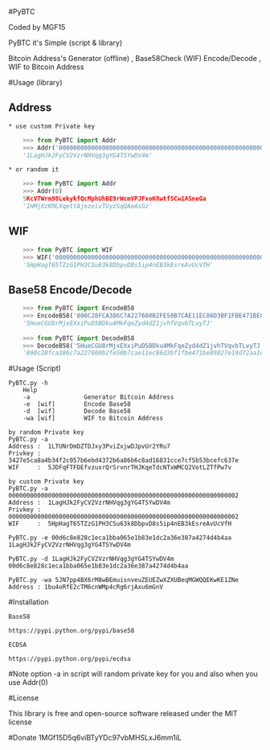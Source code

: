 #PyBTC

Coded by MGF15

PyBTC it's Simple (script & library) 

Bitcoin Address's Generator (offline) , Base58Check (WIF) Encode/Decode , WIF to Bitcoin Address


#Usage (library)


Address 
-------

	* use custom Private key
```Python
	>>> from PyBTC import Addr
	>>> Addr('0000000000000000000000000000000000000000000000000000000000000002')
	'1LagHJk2FyCV2VzrNHVqg3gYG4TSYwDV4m'
```
	* or random it 
```Python
	>>> from PyBTC import Addr
	>>> Addr(0)
	5KcV7Wrm98LekykfQcMphUhBE9rWcmYPJFxoK8wtfSCw1ASneGa
	'1HMjXzKMLXqettAjezeivTUyzSqQAeAsGz'
```
WIF 
------
```Python
	>>> from PyBTC import WIF
	>>> WIF('0000000000000000000000000000000000000000000000000000000000000002')
	'5HpHagT65TZzG1PH3CSu63k8DbpvD8s5ip4nEB3kEsreAvUcVfH'
```
Base58 Encode/Decode
------
```Python
	>>> from PyBTC import EncodeB58
	>>> EncodeB58('800C28FCA386C7A227600B2FE50B7CAE11EC86D3BF1FBE471BE89827E19D72AA1D507A5B8D')
	'5HueCGU8rMjxEXxiPuD5BDku4MkFqeZyd4dZ1jvhTVqvbTLvyTJ'
	
	>>> from PyBTC import DecodeB58
	>>> DecodeB58('5HueCGU8rMjxEXxiPuD5BDku4MkFqeZyd4dZ1jvhTVqvbTLvyTJ')
	'800c28fca386c7a227600b2fe50b7cae11ec86d3bf1fbe471be89827e19d72aa1d507a5b8d'
```	
#Usage (Script)

	
	PyBTC.py -h
		Help 
		-a               Generator Bitcoin Address
		-e  [wif]        Encode Base58
		-d  [wif]        Decode Base58
		-wa [wif]        WIF to Bitcoin Address

	by random Private key
	PyBTC.py -a 
	Address :  1LTUNrDmDZTDJxy3PviZxjwDJpvUr2YRu7
	Privkey :  3427e5ca8a4b34f2c057b6ebd4372b6a86b6c8ad16831cce7cf5b53bcefc637e
	WIF     :  5JDFqFTFDEfvzuxrQrSrvnrTHJKqeTdcNTxWMCQ2VotLZTfPw7v
	
	by custom Private key
	PyBTC.py -a 0000000000000000000000000000000000000000000000000000000000000002
	Address :  1LagHJk2FyCV2VzrNHVqg3gYG4TSYwDV4m
	Privkey :  0000000000000000000000000000000000000000000000000000000000000002
	WIF     :  5HpHagT65TZzG1PH3CSu63k8DbpvD8s5ip4nEB3kEsreAvUcVfH
	
	PyBTC.py -e 00d6c8e828c1eca1bba065e1b83e1dc2a36e387a4274d4b4aa
	1LagHJk2FyCV2VzrNHVqg3gYG4TSYwDV4m
	
	PyBTC.py -d 1LagHJk2FyCV2VzrNHVqg3gYG4TSYwDV4m 
	00d6c8e828c1eca1bba065e1b83e1dc2a36e387a4274d4b4aa

	PyBTC.py -wa 5JN7pp4BX6rM8wBEmuisnveuZEUEZwXZXUBeqMGWQQEKwKE1ZNe 
	Address : 1bu4oRfE2cTM6cnWMp4cRg6rjAxu6mGnV
	
#Installation

	Base58
	
	https://pypi.python.org/pypi/base58
	
	ECDSA
	
	https://pypi.python.org/pypi/ecdsa
	
#Note
	option -a in script will random private key for you and also when you use Addr(0)
	
#License


This library is free and open-source software released under the MIT license
	
#Donate
	1MGf15D5q6viBTyYDc97vbMHSLxJ6mm1iL
